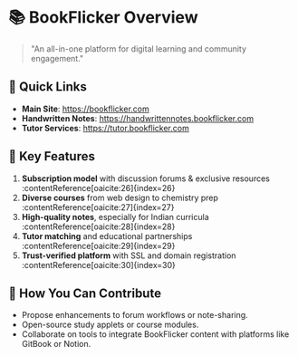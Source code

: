 # 📚 BookFlicker Overview

> "An all-in-one platform for digital learning and community engagement."

## 🔗 Quick Links
- **Main Site**: https://bookflicker.com  
- **Handwritten Notes**: https://handwrittennotes.bookflicker.com  
- **Tutor Services**: https://tutor.bookflicker.com

## 🧩 Key Features
1. **Subscription model** with discussion forums & exclusive resources :contentReference[oaicite:26]{index=26}
2. **Diverse courses** from web design to chemistry prep :contentReference[oaicite:27]{index=27}
3. **High-quality notes**, especially for Indian curricula :contentReference[oaicite:28]{index=28}
4. **Tutor matching** and educational partnerships :contentReference[oaicite:29]{index=29}
5. **Trust-verified platform** with SSL and domain registration :contentReference[oaicite:30]{index=30}

## 🧠 How You Can Contribute
- Propose enhancements to forum workflows or note-sharing.
- Open-source study applets or course modules.
- Collaborate on tools to integrate BookFlicker content with platforms like GitBook or Notion.
